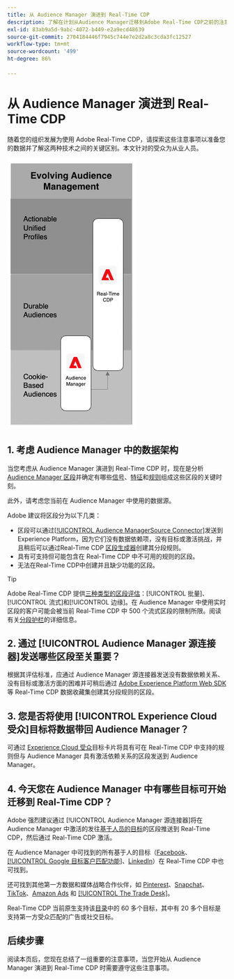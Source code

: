 ```yaml
---
title: 从 Audience Manager 演进到 Real-Time CDP
description: 了解在计划从Audience Manager迁移到Adobe Real-Time CDP之前的注意事项。
exl-id: 83ab9a5d-9abc-4072-b449-e2a9ecd48639
source-git-commit: 2704184446f7945c744e7e2d2a8c3cda3fc12527
workflow-type: tm+mt
source-wordcount: '499'
ht-degree: 86%

---
```


# 从 Audience Manager 演进到 Real-Time CDP

随着您的组织发展为使用 Adobe Real-Time CDP，请探索这些注意事项以准备您的数据并了解这两种技术之间的关键区别。本文针对的受众为从业人员。

![从 Audience Manager 演进到 Real-Time CDP 的示意图](/help/rtcdp/assets/aam-to-rtcdp-evolution.png)

## 1. 考虑 Audience Manager 中的数据架构

当您考虑从 Audience Manager 演进到 Real-Time CDP 时，现在是分析 [Audience Manager 区段](https://experienceleague.adobe.com/docs/audience-manager/user-guide/features/segments/segments-purpose.html?lang=zh-Hans)并确定有哪些[信号](https://experienceleague.adobe.com/docs/audience-manager/user-guide/features/data-explorer/data-explorer-understanding-signals.html?lang=zh-Hans)、[特征](https://experienceleague.adobe.com/docs/audience-manager/user-guide/features/traits/trait-details-page.html?lang=zh-Hans)和[规则](https://experienceleague.adobe.com/docs/audience-manager/user-guide/features/segments/segment-builder.html?lang=zh-Hans#segment-builder-section)组成这些区段的关键时刻。

此外，请考虑您当前在 Audience Manager 中使用的数据源。

Adobe 建议将区段分为以下几类：

* 区段可以通过[[!UICONTROL Audience ManagerSource Connector]](/help/sources/connectors/adobe-applications/audience-manager.md)发送到Experience Platform，因为它们没有数据依赖项，没有目标或激活挑战，并且稍后可以通过Real-Time CDP [区段生成器](/help/segmentation/ui/segment-builder.md)创建其分段规则。
* 具有可支持但可能包含在 Real-Time CDP 中不可用的规则的区段。
* 无法在Real-Time CDP中创建并且缺少功能的区段。

>[!TIP]
>
>Adobe Real-Time CDP 提供[三种类型的区段评估](/help/segmentation/home.md#evaluate-segments)：[!UICONTROL 批量]、[!UICONTROL 流式]和[!UICONTROL 边缘]。在 Audience Manager 中使用实时区段的客户可能会被当前 Real-Time CDP 中 500 个流式区段的限制所限。阅读有关[分段护栏](/help/profile/guardrails.md)的详细信息。

## 2. 通过 [!UICONTROL Audience Manager 源连接器]发送哪些区段至关重要？

根据其评估标准，应通过 Audience Manager 源连接器发送没有数据依赖关系、没有目标或激活方面的困难并可稍后通过 [Adobe Experience Platform Web SDK](/help/web-sdk/faq.md) 等 Real-Time CDP 数据收藏集创建其分段规则的区段。

## 3. 您是否将使用 [!UICONTROL Experience Cloud 受众]目标将数据带回 Audience Manager？

可通过 [Experience Cloud 受众](/help/destinations/catalog/adobe/experience-cloud-audiences.md)目标卡片将具有可在 Real-Time CDP 中支持的规则但与 Audience Manager 具有激活依赖关系的区段发送到 Audience Manager。

## 4. 今天您在 Audience Manager 中有哪些目标可开始迁移到 Real-Time CDP？

Adobe 强烈建议通过 [!UICONTROL Audience Manager 源连接器]将在 Audience Manager 中激活的发往[基于人员的目标](https://experienceleague.adobe.com/docs/audience-manager/user-guide/features/destinations/people-based/people-based-destinations-overview.html?lang=zh-Hans)的区段推送到 Real-Time CDP，然后通过 Real-Time CDP 激活。

在 Audience Manager 中可找到的所有基于人的目标（[Facebook](/help/destinations/catalog/social/facebook.md)、[[!UICONTROL Google 目标客户匹配功能]](/help/destinations/catalog/advertising/google-customer-match.md)、[LinkedIn](/help/destinations/catalog/social/linkedin.md)）在 Real-Time CDP 中也可找到。

还可找到其他第一方数据和媒体战略合作伙伴，如 [Pinterest](/help/destinations/catalog/advertising/pinterest.md)、[Snapchat](/help/destinations/catalog/advertising/snap-inc.md)、[TikTok](/help/destinations/catalog/social/tiktok.md)、[Amazon Ads](/help/destinations/catalog/advertising/amazon-ads.md) 和 [[!UICONTROL The Trade Desk]](/help/destinations/catalog/advertising/tradedesk.md)。

Real-Time CDP 当前原生支持该[目录](/help/destinations/catalog/overview.md)中的 60 多个目标，其中有 20 多个目标是支持第一方受众匹配的广告或社交目标。

## 后续步骤

阅读本页后，您现在总结了一组重要的注意事项，当您开始从 Audience Manager 演进到 Real-Time CDP 时需要遵守这些注意事项。
